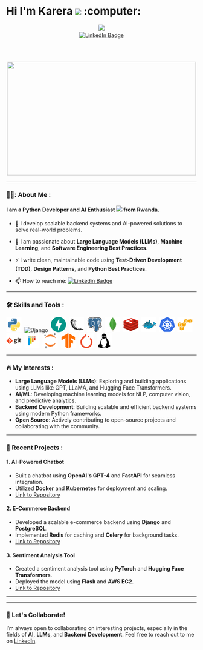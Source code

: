 <h1>
  Hi I'm Karera  
  <img src="https://media.giphy.com/media/hvRJCLFzcasrR4ia7z/giphy.gif" width="30px"/>
  :computer:
</h1>

<div id="header" align="center">
  <img src="https://media.giphy.com/media/M9gbBd9nbDrOTu1Mqx/giphy.gif" width="100"/>
</div>

<div id="badges" align="center">
  <a href="https://www.linkedin.com/in/karera-o/">
    <img src="https://img.shields.io/badge/LinkedIn-blue?style=for-the-badge&logo=linkedin&logoColor=white" alt="LinkedIn Badge"/>
  </a>
</div>

<br/><br/>
<div align="center">
  <img src="https://media.giphy.com/media/dWesBcTLavkZuG35MI/giphy.gif" width="500" height="300"/>
</div>

---

<h3> 👨‍💻: About Me :</h3>

#### I am a Python Developer and AI Enthusiast <img src="https://media.giphy.com/media/WUlplcMpOCEmTGBtBW/giphy.gif" width="30"> from Rwanda.

- :telescope: I develop scalable backend systems and AI-powered solutions to solve real-world problems.

- :seedling: I am passionate about **Large Language Models (LLMs)**, **Machine Learning**, and **Software Engineering Best Practices**.

- :zap: I write clean, maintainable code using **Test-Driven Development (TDD)**, **Design Patterns**, and **Python Best Practices**.

- :mailbox: How to reach me: [![Linkedin Badge](https://img.shields.io/badge/-Linkedin-blue?style=flat&logo=Linkedin&logoColor=white)](https://www.linkedin.com/in/karera-o/)

---

### :hammer_and_wrench: Skills and Tools :

<div>
  <img src="https://github.com/devicons/devicon/blob/master/icons/python/python-original.svg" title="Python" alt="Python" width="40" height="40"/>&nbsp;
  <img src="https://img.icons8.com/?size=512&id=qV-JzWYl9dzP&format=png" title="Django" alt="Django" width="40" height="40"/>&nbsp;
  <img src="https://github.com/devicons/devicon/blob/master/icons/fastapi/fastapi-original.svg" title="FastAPI" alt="FastAPI" width="40" height="40"/>&nbsp;
  <img src="https://github.com/devicons/devicon/blob/master/icons/flask/flask-original.svg" title="Flask" alt="Flask" width="40" height="40"/>&nbsp;
  <img src="https://github.com/devicons/devicon/blob/master/icons/postgresql/postgresql-original.svg" title="PostgreSQL" alt="PostgreSQL" width="40" height="40"/>&nbsp;
  <img src="https://github.com/devicons/devicon/blob/master/icons/mongodb/mongodb-original.svg" title="MongoDB" alt="MongoDB" width="40" height="40"/>&nbsp;
  <img src="https://github.com/devicons/devicon/blob/master/icons/redis/redis-original.svg" title="Redis" alt="Redis" width="40" height="40"/>&nbsp;
  <img src="https://github.com/devicons/devicon/blob/master/icons/docker/docker-original.svg" title="Docker" alt="Docker" width="40" height="40"/>&nbsp;
  <img src="https://github.com/devicons/devicon/blob/master/icons/kubernetes/kubernetes-plain.svg" title="Kubernetes" alt="Kubernetes" width="40" height="40"/>&nbsp;
  <img src="https://github.com/devicons/devicon/blob/master/icons/amazonwebservices/amazonwebservices-original.svg" title="AWS" alt="AWS" width="40" height="40"/>&nbsp;
  <img src="https://github.com/devicons/devicon/blob/master/icons/git/git-original-wordmark.svg" title="Git" alt="Git" width="40" height="40"/>&nbsp;
  <img src="https://github.com/devicons/devicon/blob/master/icons/pytest/pytest-original.svg" title="Pytest" alt="Pytest" width="40" height="40"/>&nbsp;
  <img src="https://github.com/devicons/devicon/blob/master/icons/jupyter/jupyter-original.svg" title="Jupyter" alt="Jupyter" width="40" height="40"/>&nbsp;
  <img src="https://github.com/devicons/devicon/blob/master/icons/tensorflow/tensorflow-original.svg" title="TensorFlow" alt="TensorFlow" width="40" height="40"/>&nbsp;
  <img src="https://github.com/devicons/devicon/blob/master/icons/pytorch/pytorch-original.svg" title="PyTorch" alt="PyTorch" width="40" height="40"/>&nbsp;
  <img src="https://github.com/devicons/devicon/blob/master/icons/linux/linux-plain.svg" title="Linux" alt="Linux" width="40" height="40"/>&nbsp;
</div>

---

### :fire: My Interests :

- **Large Language Models (LLMs)**: Exploring and building applications using LLMs like GPT, LLaMA, and Hugging Face Transformers.
- **AI/ML**: Developing machine learning models for NLP, computer vision, and predictive analytics.
- **Backend Development**: Building scalable and efficient backend systems using modern Python frameworks.
- **Open Source**: Actively contributing to open-source projects and collaborating with the community.

---

### :rocket: Recent Projects :

#### 1. **AI-Powered Chatbot**
- Built a chatbot using **OpenAI's GPT-4** and **FastAPI** for seamless integration.
- Utilized **Docker** and **Kubernetes** for deployment and scaling.
- [Link to Repository](#)

#### 2. **E-Commerce Backend**
- Developed a scalable e-commerce backend using **Django** and **PostgreSQL**.
- Implemented **Redis** for caching and **Celery** for background tasks.
- [Link to Repository](#)

#### 3. **Sentiment Analysis Tool**
- Created a sentiment analysis tool using **PyTorch** and **Hugging Face Transformers**.
- Deployed the model using **Flask** and **AWS EC2**.
- [Link to Repository](#)

---
<!--
### :bar_chart: GitHub Stats :

<div>
  <img src="https://github-readme-stats.vercel.app/api?username=Karera-o&show_icons=true&theme=radical" alt="GitHub Stats"/>
  <img src="https://github-readme-streak-stats.herokuapp.com?user=Karera-o&theme=dark" alt="GitHub Streak"/>
  <img src="https://github-readme-stats.vercel.app/api/top-langs/?username=Karera-o&layout=compact&theme=vision-friendly-dark" alt="Top Languages"/>
</div>
-->

---

### :handshake: Let's Collaborate!
I’m always open to collaborating on interesting projects, especially in the fields of **AI**, **LLMs**, and **Backend Development**. Feel free to reach out to me on [LinkedIn](https://www.linkedin.com/in/karera-o/).
